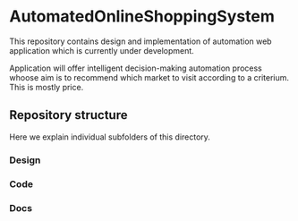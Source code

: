 # AutomatedOnlineShoppingSystem
This repository contains design and implementation of automation web application which is currently under development.

Application will offer intelligent decision-making automation process whoose aim is to recommend which market to visit according to a criterium. This is mostly price.


## Repository structure

Here we explain individual subfolders of this directory.

### Design

### Code

### Docs
